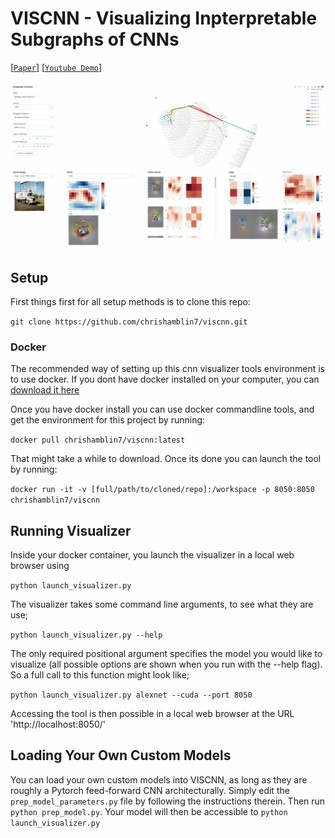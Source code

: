 # VISCNN - Visualizing Inpterpretable Subgraphs of CNNs

<!---
https://user-images.githubusercontent.com/13317792/119274860-08d24b00-bbe0-11eb-8dad-e12c5a8f638d.mp4
[![VISCNN VSS2021](https://img.youtube.com/vi/_67kk1lmWXI/0.jpg)](https://www.youtube.com/watch?v=_67kk1lmWXI)
-->
[[`Paper`](http://chrishamblin.xyz/writing/plai_final.pdf)] [[`Youtube Demo`](https://www.youtube.com/watch?v=_67kk1lmWXI)]

![Alt Text](.github/viscnn_youtube_thumb.jpg)



## Setup

First things first for all setup methods is to clone this repo:

`git clone https://github.com/chrishamblin7/viscnn.git`


### Docker
The recommended way of setting up this cnn visualizer tools environment is to use docker. If you dont have docker installed on your computer, you can [download it here](https://docs.docker.com/get-docker/)

Once you have docker install you can use docker commandline tools, and get the environment for this project by running:

`docker pull chrishamblin7/viscnn:latest`

That might take a while to download. Once its done you can launch the tool by running:

`docker run -it -v [full/path/to/cloned/repo]:/workspace -p 8050:8050 chrishamblin7/viscnn`

## Running Visualizer

Inside your docker container, you launch the visualizer in a local web browser using

`python launch_visualizer.py`

The visualizer takes some command line arguments, to see what they are use;

`python launch_visualizer.py --help`

The only required positional argument specifies the model you would like to visualize (all possible options are shown when you run with the --help flag). So a full call to this function might look like;

`python launch_visualizer.py alexnet --cuda --port 8050`

Accessing the tool is then possible in a local web browser at the URL 'http://localhost:8050/'

## Loading Your Own Custom Models

You can load your own custom models into VISCNN, as long as they are roughly a Pytorch feed-forward CNN architecturally. Simply edit the `prep_model_parameters.py` file by following the instructions therein. Then run `python prep_model.py`. Your model will then be accessible to `python launch_visualizer.py`

